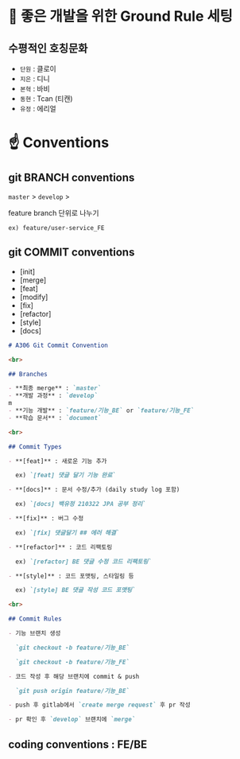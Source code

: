 # :rocket: 좋은 개발을 위한 Ground Rule 세팅

## 수평적인 호칭문화

* `단원` : 클로이
* `지은` : 디니
* `본혁` : 바비
* `동현` : Tcan (티캔)
* `유정` : 에리얼



# :point_up: Conventions

## git BRANCH conventions

`master` > `develop` >

feature branch 단위로 나누기

```
ex) feature/user-service_FE
```

## git COMMIT conventions

- [init]
- [merge]
- [feat]
- [modify]
- [fix]
- [refactor]
- [style]
- [docs]

```markdown
# A306 Git Commit Convention

<br>

## Branches

- **최종 merge** : `master`
- **개발 과정** : `develop`
m
- **기능 개발** : `feature/기능_BE` or `feature/기능_FE`
- **학습 문서** : `document`

<br>

## Commit Types

- **[feat]** : 새로운 기능 추가

  ex) `[feat] 댓글 달기 기능 완료`

- **[docs]** : 문서 수정/추가 (daily study log 포함)

  ex) `[docs] 백유정 210322 JPA 공부 정리`

- **[fix]** : 버그 수정

  ex) `[fix] 댓글달기 ## 에러 해결`

- **[refactor]** : 코드 리팩토링

  ex) `[refactor] BE 댓글 수정 코드 리팩토링`

- **[style]** : 코드 포맷팅, 스타일링 등

  ex) `[style] BE 댓글 작성 코드 포맷팅`

<br>

## Commit Rules

- 기능 브랜치 생성

  `git checkout -b feature/기능_BE`

  `git checkout -b feature/기능_FE`

- 코드 작성 후 해당 브랜치에 commit & push

  `git push origin feature/기능_BE`

- push 후 gitlab에서 `create merge request` 후 pr 작성

- pr 확인 후 `develop` 브랜치에 `merge`
```



## coding conventions : FE/BE